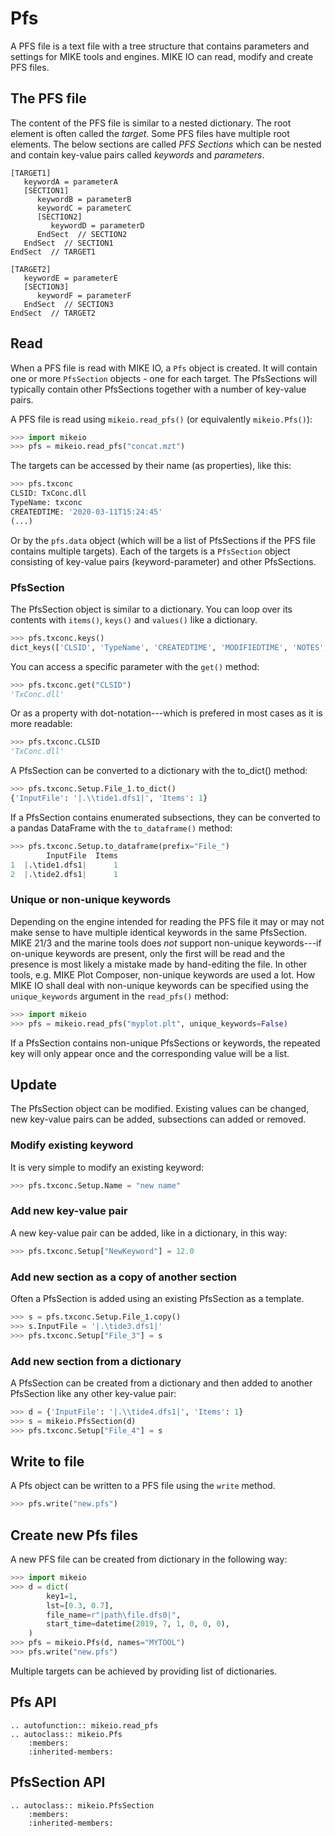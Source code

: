 # Pfs

A PFS file is a text file with a tree structure that contains parameters and settings for MIKE tools and engines. MIKE IO can read, modify and create PFS files. 

## The PFS file

The content of the PFS file is similar to a nested dictionary. The root element is often called the *target*. Some PFS files have multiple root elements. The below sections are called *PFS Sections* which can be nested and contain key-value pairs called *keywords* and *parameters*. 

```
[TARGET1]
   keywordA = parameterA
   [SECTION1]
      keywordB = parameterB
      keywordC = parameterC
      [SECTION2]
         keywordD = parameterD         
      EndSect  // SECTION2 
   EndSect  // SECTION1 
EndSect  // TARGET1

[TARGET2]
   keywordE = parameterE 
   [SECTION3]
      keywordF = parameterF
   EndSect  // SECTION3 
EndSect  // TARGET2
```

## Read

When a PFS file is read with MIKE IO, a `Pfs` object is created. It will contain one or more `PfsSection` objects - one for each target. The PfsSections will typically contain other PfsSections together with a number of key-value pairs. 

A PFS file is read using `mikeio.read_pfs()` (or equivalently `mikeio.Pfs()`):

```python
>>> import mikeio
>>> pfs = mikeio.read_pfs("concat.mzt")
```

The targets can be accessed by their name (as properties), like this:  

```python
>>> pfs.txconc
CLSID: TxConc.dll
TypeName: txconc
CREATEDTIME: '2020-03-11T15:24:45'
(...)
```

Or by the `pfs.data` object (which will be a list of PfsSections if the PFS file contains multiple targets). Each of the targets is a `PfsSection` object consisting of key-value pairs (keyword-parameter) and other PfsSections. 


### PfsSection

The PfsSection object is similar to a dictionary. You can loop over its contents with `items()`, `keys()` and `values()` like a dictionary. 

```python
>>> pfs.txconc.keys()
dict_keys(['CLSID', 'TypeName', 'CREATEDTIME', 'MODIFIEDTIME', 'NOTES', 'Setup'])
```

You can access a specific parameter with the `get()` method: 

```python
>>> pfs.txconc.get("CLSID")
'TxConc.dll'
```

Or as a property with dot-notation---which is prefered in most cases as it is more readable: 

```python
>>> pfs.txconc.CLSID
'TxConc.dll'
```

A PfsSection can be converted to a dictionary with the to_dict() method: 

```python
>>> pfs.txconc.Setup.File_1.to_dict()
{'InputFile': '|.\\tide1.dfs1|', 'Items': 1}
```

If a PfsSection contains enumerated subsections, they can be converted to a pandas DataFrame with the `to_dataframe()` method: 

```python
>>> pfs.txconc.Setup.to_dataframe(prefix="File_")
        InputFile  Items
1  |.\tide1.dfs1|      1
2  |.\tide2.dfs1|      1
```



### Unique or non-unique keywords

Depending on the engine intended for reading the PFS file it may or may not make sense to have multiple identical keywords in the same PfsSection. MIKE 21/3 and the marine tools does *not* support non-unique keywords---if on-unique keywords are present, only the first will be read and the presence is most likely a mistake made by hand-editing the file. In other tools, e.g. MIKE Plot Composer, non-unique keywords are used a lot. How MIKE IO shall deal with non-unique keywords can be specified using the `unique_keywords` argument in the `read_pfs()` method: 

```python
>>> import mikeio
>>> pfs = mikeio.read_pfs("myplot.plt", unique_keywords=False)
```

If a PfsSection contains non-unique PfsSections or keywords, the repeated key will only appear once and the corresponding value will be a list. 


## Update

The PfsSection object can be modified. Existing values can be changed, new key-value pairs can be added, subsections can added or removed. 



### Modify existing keyword

It is very simple to modify an existing keyword: 

```python
>>> pfs.txconc.Setup.Name = "new name"
```


### Add new key-value pair

A new key-value pair can be added, like in a dictionary, in this way: 

```python
>>> pfs.txconc.Setup["NewKeyword"] = 12.0
```


### Add new section as a copy of another section

Often a PfsSection is added using an existing PfsSection as a template. 

```python
>>> s = pfs.txconc.Setup.File_1.copy()
>>> s.InputFile = '|.\tide3.dfs1|'
>>> pfs.txconc.Setup["File_3"] = s
```



### Add new section from a dictionary

A PfsSection can be created from a dictionary and then added to another PfsSection like any other key-value pair: 

```python
>>> d = {'InputFile': '|.\\tide4.dfs1|', 'Items': 1}
>>> s = mikeio.PfsSection(d)
>>> pfs.txconc.Setup["File_4"] = s
```



## Write to file

A Pfs object can be written to a PFS file using the `write` method. 

```python
>>> pfs.write("new.pfs")
```


## Create new Pfs files

A new PFS file can be created from dictionary in the following way: 

```python
>>> import mikeio
>>> d = dict(
        key1=1,
        lst=[0.3, 0.7],
        file_name=r"|path\file.dfs0|",
        start_time=datetime(2019, 7, 1, 0, 0, 0),        
    )
>>> pfs = mikeio.Pfs(d, names="MYTOOL")
>>> pfs.write("new.pfs")
```

Multiple targets can be achieved by providing list of dictionaries. 




## Pfs API

```{eval-rst}
.. autofunction:: mikeio.read_pfs
.. autoclass:: mikeio.Pfs
	:members:
	:inherited-members:
```

## PfsSection API

```{eval-rst}
.. autoclass:: mikeio.PfsSection
	:members:
	:inherited-members:
```
